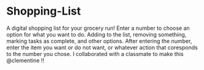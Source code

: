 # Shopping-List
A digital shopping list for your grocery run!
Enter a number to choose an option for what you want to do. Adding to the list, removing something, marking tasks as complete, and other options.
After entering the number, enter the item you want or do not want, or whatever action that coresponds to the number you chose. 
I collaborated with a classmate to make this @clementine !!
